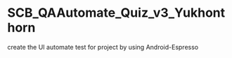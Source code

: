 # SCB_QAAutomate_Quiz_v3_Yukhonthorn
create the UI automate test for project by using Android-Espresso
